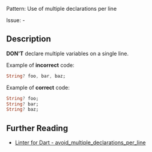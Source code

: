 Pattern: Use of multiple declarations per line

Issue: -

## Description

**DON'T** declare multiple variables on a single line.

Example of **incorrect** code:

```dart
String? foo, bar, baz;
```

Example of **correct** code:

```dart
String? foo;
String? bar;
String? baz;
```

## Further Reading

* [Linter for Dart - avoid_multiple_declarations_per_line](https://dart-lang.github.io/linter/lints/avoid_multiple_declarations_per_line.html)